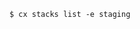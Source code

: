 <!-- usedin: [ _includes/_inlines/Toolbelt/common/stacks] - layout:code post: stacks_examples -->

```
$ cx stacks list -e staging
```
